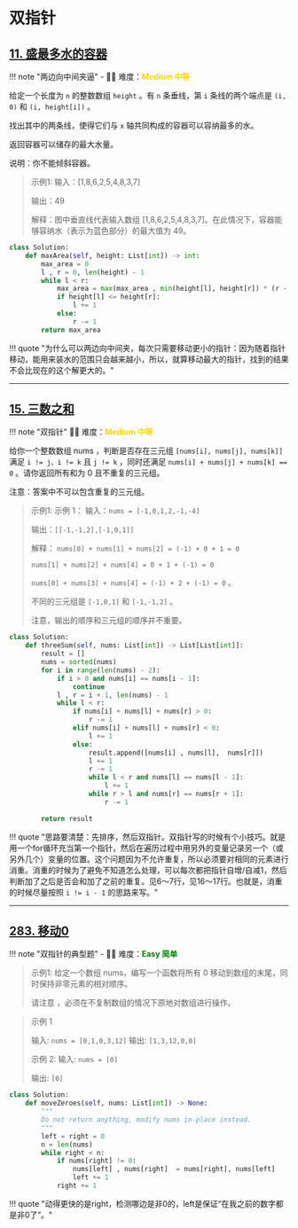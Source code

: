 # 双指针

## [11. 盛最多水的容器](https://leetcode.cn/problems/container-with-most-water/description/?envType=study-plan-v2&envId=top-100-liked)


!!! note "两边向中间夹逼"
    <!-- 这里记载考察的数据结构、算法等 -->
    - 🔑🔑 难度：<span style = "color:gold; font-weight:bold">Medium 中等 </span>

<!-- <span style = "color:gold; font-weight:bold">Medium 中等 </span> 中等 -->
<!-- <span style = "color:crisma; font-weight:bold">High 困难</span> 困难 -->
<!-- <span style = "color:Green; font-weight:bold">Easy 简单</span> 简单 -->

<!-- 题目简介 -->
给定一个长度为 `n` 的整数数组 `height` 。有 `n` 条垂线，第 `i` 条线的两个端点是 `(i, 0)` 和 `(i, height[i])` 。

找出其中的两条线，使得它们与 `x` 轴共同构成的容器可以容纳最多的水。

返回容器可以储存的最大水量。

说明：你不能倾斜容器。


> 示例1:
> 输入：[1,8,6,2,5,4,8,3,7]
> 
> 输出：49
> 
> 解释：图中垂直线代表输入数组 [1,8,6,2,5,4,8,3,7]。在此情况下，容器能够容纳水（表示为蓝色部分）的最大值为 49。 
> 


```python
class Solution:
    def maxArea(self, height: List[int]) -> int:
        max_area = 0
        l , r = 0, len(height) - 1
        while l < r:
            max_area = max(max_area , min(height[l], height[r]) * (r - l))
            if height[l] <= height[r]:
                l += 1
            else:
                r -= 1
        return max_area

```

!!! quote "为什么可以两边向中间夹，每次只需要移动更小的指针：因为随着指针移动，能用来装水的范围只会越来越小，所以，就算移动最大的指针，找到的结果不会比现在的这个解更大的。"

-----

## [15. 三数之和](https://leetcode.cn/problems/3sum/description/?envType=study-plan-v2&envId=top-100-liked)


<!-- 所有文件名必须是该题目的英文名 -->

!!! note "双指针"
    <!-- 这里记载考察的数据结构、算法等 -->
    🔑🔑 难度：<span style = "color:gold; font-weight:bold">Medium 中等 </span>

<!-- <span style = "color:gold; font-weight:bold">Medium 中等 </span> 中等 -->
<!-- <span style = "color:crisma; font-weight:bold">High 困难</span> 困难 -->
<!-- <span style = "color:Green; font-weight:bold">Easy 简单</span> 简单 -->

<!-- 题目简介 -->
给你一个整数数组 nums ，判断是否存在三元组 `[nums[i], nums[j], nums[k]]` 满足 `i != j、i != k` 且 `j != k` ，同时还满足 `nums[i] + nums[j] + nums[k] == 0` 。请你返回所有和为 0 且不重复的三元组。

注意：答案中不可以包含重复的三元组。

 

> 示例1:
> 示例 1：
> 输入：`nums = [-1,0,1,2,-1,-4]`
> 
> 输出：`[[-1,-1,2],[-1,0,1]]`
> 
> 解释：
> `nums[0] + nums[1] + nums[2] = (-1) + 0 + 1 = 0 `
> 
> `nums[1] + nums[2] + nums[4] = 0 + 1 + (-1) = 0` 
> 
> `nums[0] + nums[3] + nums[4] = (-1) + 2 + (-1) = 0` 。
> 
> 不同的三元组是 `[-1,0,1]` 和 `[-1,-1,2]` 。
> 
> 注意，输出的顺序和三元组的顺序并不重要。
> 


```python hl_lines="6 7 16 17"
class Solution:
    def threeSum(self, nums: List[int]) -> List[List[int]]:
        result = []
        nums = sorted(nums)
        for i in range(len(nums) - 2):
            if i > 0 and nums[i] == nums[i - 1]:
                continue
            l , r = i + 1, len(nums) - 1
            while l < r:
                if nums[i] + nums[l] + nums[r] > 0:
                    r -= 1
                elif nums[i] + nums[l] + nums[r] < 0:
                    l += 1
                else:
                    result.append([nums[i] , nums[l],  nums[r]])
                    l += 1
                    r -= 1
                    while l < r and nums[l] == nums[l - 1]:
                        l += 1
                    while r > l and nums[r] == nums[r + 1]:
                        r -= 1
                    
        return result
```

!!! quote "思路要清楚：先排序，然后双指针。双指针写的时候有个小技巧。就是用一个for循环充当第一个指针，然后在遍历过程中用另外的变量记录另一个（或另外几个）变量的位置。这个问题因为不允许重复，所以必须要对相同的元素进行消重。消重的时候为了避免不知道怎么处理，可以每次都把指针自增/自减1，然后判断加了之后是否会和加了之前的重复。见6～7行，见16～17行。也就是，消重的时候尽量按照 `i != i - 1` 的思路来写。"

----

## [283. 移动0](https://leetcode.cn/problems/move-zeroes/description/?envType=study-plan-v2&envId=top-100-liked)

<!-- 所有文件名必须是该题目的英文名 -->

!!! note "双指针的典型题"
    <!-- 这里记载考察的数据结构、算法等 -->
    - 🔑🔑 难度：<span style = "color:Green; font-weight:bold">Easy 简单</span>

<!-- <span style = "color:gold; font-weight:bold">Medium 中等 </span> 中等 -->
<!-- <span style = "color:crisma; font-weight:bold">High 困难</span> 困难 -->
<!-- <span style = "color:Green; font-weight:bold">Easy 简单</span> 简单 -->

<!-- 题目简介 -->


> 示例1:
> 给定一个数组 nums，编写一个函数将所有 0 移动到数组的末尾，同时保持非零元素的相对顺序。
> 
> 请注意 ，必须在不复制数组的情况下原地对数组进行操作。

 

> 示例 1
> 
> 输入: `nums = [0,1,0,3,12]`
> 输出: `[1,3,12,0,0]`
> 
> 示例 2:
> 输入: `nums = [0]`
> 
> 输出: `[0]`
 

```python
class Solution:
    def moveZeroes(self, nums: List[int]) -> None:
        """
        Do not return anything, modify nums in-place instead.
        """
        left = right = 0
        n = len(nums)
        while right < n:
            if nums[right] != 0:
                nums[left] , nums[right]  = nums[right], nums[left] 
                left += 1
            right += 1

```

!!! quote "动得更快的是right，检测哪边是非0的，left是保证“在我之前的数字都是非0了”。"

